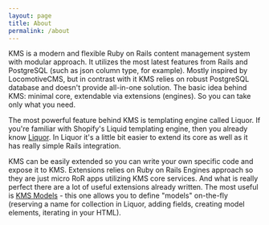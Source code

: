 ```yaml
---
layout: page
title: About
permalink: /about
---
```

KMS is a modern and flexible Ruby on Rails content management system with modular approach. It utilizes the most latest features from Rails and PostgreSQL (such as json column type, for example). Mostly inspired by LocomotiveCMS, but in contrast with it KMS relies on robust PostgreSQL database and doesn't provide all-in-one solution. The basic idea behind KMS: minimal core, extendable via extensions (engines). So you can take only what you need.

The most powerful feature behind KMS is templating engine called Liquor. If you're familiar with Shopify's Liquid templating engine, then you already know [Liquor](https://github.com/evilmartians/liquor). In Liquor it's a little bit easier to extend its core as well as it has really simple Rails integration.

KMS can be easily extended so you can write your own specific code and expose it to KMS. Extensions relies on Ruby on Rails Engines approach so they are just micro RoR apps utilizing KMS core services. And what is really perfect there are a lot of useful extensions already written. The most useful is [KMS Models](https://github.com/webgradus/kms_models) - this one allows you to define "models" on-the-fly (reserving a name for collection in Liquor, adding fields, creating model elements, iterating in your HTML).
